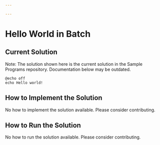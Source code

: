 ```yaml
---

---
```


# Hello World in Batch

## Current Solution

Note: The solution shown here is the current solution in the Sample Programs repository. Documentation below may be outdated.

```Batch
@echo off
echo Hello world!

```

## How to Implement the Solution

No how to implement the solution available. Please consider contributing.

## How to Run the Solution

No how to run the solution available. Please consider contributing.